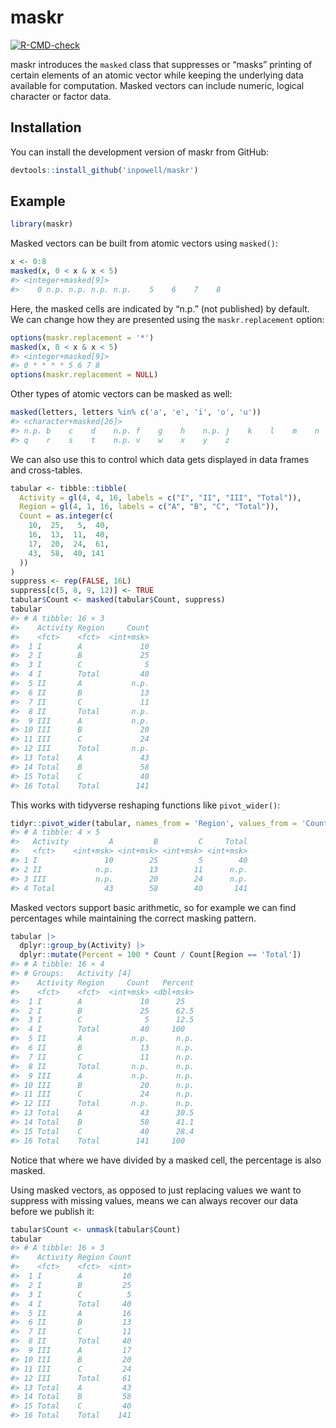 
<!-- README.md is generated from README.Rmd. Please edit that file -->

# maskr

<!-- badges: start -->

[![R-CMD-check](https://github.com/inpowell/maskr/actions/workflows/R-CMD-check.yaml/badge.svg)](https://github.com/inpowell/maskr/actions/workflows/R-CMD-check.yaml)
<!-- badges: end -->

maskr introduces the `masked` class that suppresses or “masks” printing
of certain elements of an atomic vector while keeping the underlying
data available for computation. Masked vectors can include numeric,
logical character or factor data.

## Installation

You can install the development version of maskr from GitHub:

``` r
devtools::install_github('inpowell/maskr')
```

## Example

``` r
library(maskr)
```

Masked vectors can be built from atomic vectors using `masked()`:

``` r
x <- 0:8
masked(x, 0 < x & x < 5)
#> <integer+masked[9]>
#>    0 n.p. n.p. n.p. n.p.    5    6    7    8
```

Here, the masked cells are indicated by “n.p.” (not published) by
default. We can change how they are presented using the
`maskr.replacement` option:

``` r
options(maskr.replacement = '*')
masked(x, 0 < x & x < 5)
#> <integer+masked[9]>
#> 0 * * * * 5 6 7 8
options(maskr.replacement = NULL)
```

Other types of atomic vectors can be masked as well:

``` r
masked(letters, letters %in% c('a', 'e', 'i', 'o', 'u'))
#> <character+masked[26]>
#> n.p. b    c    d    n.p. f    g    h    n.p. j    k    l    m    n    n.p. p    
#> q    r    s    t    n.p. v    w    x    y    z
```

We can also use this to control which data gets displayed in data frames
and cross-tables.

``` r
tabular <- tibble::tibble(
  Activity = gl(4, 4, 16, labels = c("I", "II", "III", "Total")),
  Region = gl(4, 1, 16, labels = c("A", "B", "C", "Total")),
  Count = as.integer(c(
    10,  25,   5,  40,
    16,  13,  11,  40,
    17,  20,  24,  61,
    43,  58,  40, 141
  ))
)
suppress <- rep(FALSE, 16L)
suppress[c(5, 8, 9, 12)] <- TRUE
tabular$Count <- masked(tabular$Count, suppress)
tabular
#> # A tibble: 16 × 3
#>    Activity Region     Count
#>    <fct>    <fct>  <int+msk>
#>  1 I        A             10
#>  2 I        B             25
#>  3 I        C              5
#>  4 I        Total         40
#>  5 II       A           n.p.
#>  6 II       B             13
#>  7 II       C             11
#>  8 II       Total       n.p.
#>  9 III      A           n.p.
#> 10 III      B             20
#> 11 III      C             24
#> 12 III      Total       n.p.
#> 13 Total    A             43
#> 14 Total    B             58
#> 15 Total    C             40
#> 16 Total    Total        141
```

This works with tidyverse reshaping functions like `pivot_wider()`:

``` r
tidyr::pivot_wider(tabular, names_from = 'Region', values_from = 'Count')
#> # A tibble: 4 × 5
#>   Activity         A         B         C     Total
#>   <fct>    <int+msk> <int+msk> <int+msk> <int+msk>
#> 1 I               10        25         5        40
#> 2 II            n.p.        13        11      n.p.
#> 3 III           n.p.        20        24      n.p.
#> 4 Total           43        58        40       141
```

Masked vectors support basic arithmetic, so for example we can find
percentages while maintaining the correct masking pattern.

``` r
tabular |>
  dplyr::group_by(Activity) |>
  dplyr::mutate(Percent = 100 * Count / Count[Region == 'Total'])
#> # A tibble: 16 × 4
#> # Groups:   Activity [4]
#>    Activity Region     Count   Percent
#>    <fct>    <fct>  <int+msk> <dbl+msk>
#>  1 I        A             10      25  
#>  2 I        B             25      62.5
#>  3 I        C              5      12.5
#>  4 I        Total         40     100  
#>  5 II       A           n.p.      n.p.
#>  6 II       B             13      n.p.
#>  7 II       C             11      n.p.
#>  8 II       Total       n.p.      n.p.
#>  9 III      A           n.p.      n.p.
#> 10 III      B             20      n.p.
#> 11 III      C             24      n.p.
#> 12 III      Total       n.p.      n.p.
#> 13 Total    A             43      30.5
#> 14 Total    B             58      41.1
#> 15 Total    C             40      28.4
#> 16 Total    Total        141     100
```

Notice that where we have divided by a masked cell, the percentage is
also masked.

Using masked vectors, as opposed to just replacing values we want to
suppress with missing values, means we can always recover our data
before we publish it:

``` r
tabular$Count <- unmask(tabular$Count)
tabular
#> # A tibble: 16 × 3
#>    Activity Region Count
#>    <fct>    <fct>  <int>
#>  1 I        A         10
#>  2 I        B         25
#>  3 I        C          5
#>  4 I        Total     40
#>  5 II       A         16
#>  6 II       B         13
#>  7 II       C         11
#>  8 II       Total     40
#>  9 III      A         17
#> 10 III      B         20
#> 11 III      C         24
#> 12 III      Total     61
#> 13 Total    A         43
#> 14 Total    B         58
#> 15 Total    C         40
#> 16 Total    Total    141
```

